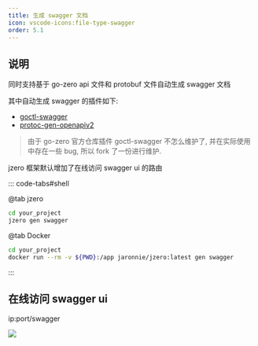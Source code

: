 ```yaml
---
title: 生成 swagger 文档
icon: vscode-icons:file-type-swagger
order: 5.1
---
```


## 说明

同时支持基于 go-zero api 文件和 protobuf 文件自动生成 swagger 文档

其中自动生成 swagger 的插件如下:

* [goctl-swagger](https://github.com/jzero-io/goctl-swagger)
* [protoc-gen-openapiv2](https://github.com/grpc-ecosystem/grpc-gateway/tree/main/protoc-gen-openapiv2)

> 由于 go-zero 官方仓库插件 goctl-swagger 不怎么维护了, 并在实际使用中存在一些 bug, 所以 fork 了一份进行维护.

jzero 框架默认增加了在线访问 swagger ui 的路由

::: code-tabs#shell

@tab jzero

```bash
cd your_project
jzero gen swagger
```

@tab Docker
```bash
cd your_project
docker run --rm -v ${PWD}:/app jaronnie/jzero:latest gen swagger
```
:::

## 在线访问 swagger ui

ip:port/swagger

![](https://oss.jaronnie.com/image-20240731134511973.png)